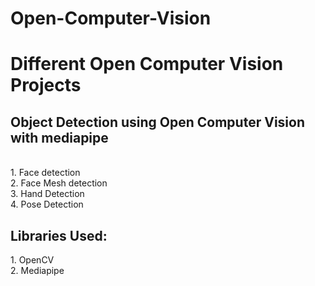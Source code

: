 # Open-Computer-Vision
<h1>Different Open Computer Vision Projects</h1>


<h2>Object Detection using Open Computer Vision with mediapipe</h2>
<br>
1. Face detection<br>
2. Face Mesh detection<br>
3. Hand Detection<br>
4. Pose Detection
<br>
<h2>Libraries Used: </h2>
1. OpenCV<br>
2. Mediapipe
